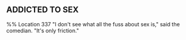 ## ADDICTED TO SEX 
%% Location 337 
"I don't see what all the fuss about sex is," said the comedian. "It's only friction." 